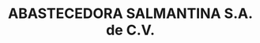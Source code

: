 ---
title: "ABASTECEDORA SALMANTINA S.A. de C.V."
url: /salamanca/abastecedora-salmantina-s-a-de-c-v/
shop: supermercado
---